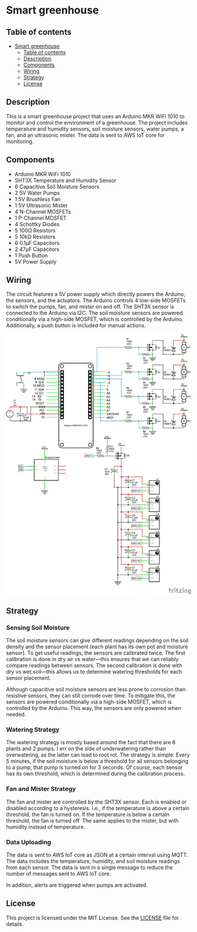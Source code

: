# Smart greenhouse

## Table of contents

- [Smart greenhouse](#smart-greenhouse)
  - [Table of contents](#table-of-contents)
  - [Description](#description)
  - [Components](#components)
  - [Wiring](#wiring)
  - [Strategy](#strategy)
  - [License](#license)

## Description

This is a smart greenhouse project that uses an Arduino MKR WiFi 1010 to monitor and control the environment of a greenhouse. The project includes temperature and humidity sensors, soil moisture sensors, water pumps, a fan, and an ultrasonic mister. The data is sent to AWS IoT core for monitoring.

## Components

- Arduino MKR WiFi 1010
- SHT3X Temperature and Humidity Sensor
- 6 Capacitive Soil Moisture Sensors
- 2 5V Water Pumps
- 1 5V Brushless Fan
- 1 5V Ultrasonic Mister
- 4 N-Channel MOSFETs
- 1 P-Channel MOSFET
- 4 Schottky Diodes
- 5 100Ω Resistors
- 5 10kΩ Resistors
- 6 0.1μF Capacitors
- 2 47μF Capacitors
- 1 Push Button
- 5V Power Supply

## Wiring

The circuit features a 5V power supply which directly powers the Arduino, the sensors, and the actuators. The Arduino controls 4 low-side MOSFETs to switch the pumps, fan, and mister on and off. The SHT3X sensor is connected to the Arduino via I2C. The soil moisture sensors are powered conditionally via a high-side MOSFET, which is controlled by the Arduino. Additionally, a push button is included for manual actions.

![Wiring Diagram](./doc/assets/schematic.png)

## Strategy

### Sensing Soil Moisture

The soil moisture sensors can give different readings depending on the soil density and the sensor placement (each plant has its own pot and moisture sensor). To get useful readings, the sensors are calibrated twice. The first calibration is done in dry air vs water—this ensures that we can reliably compare readings between sensors. The second calibration is done with dry vs wet soil—this allows us to determine watering thresholds for each sensor placement.

Although capacitive soil moisture sensors are less prone to corrosion than resistive sensors, they can still corrode over time. To mitigate this, the sensors are powered conditionally via a high-side MOSFET, which is controlled by the Arduino. This way, the sensors are only powered when needed.

### Watering Strategy

The watering strategy is mostly based around the fact that there are 6 plants and 2 pumps. I err on the side of underwatering rather than overwatering, as the latter can lead to root rot. The strategy is simple: Every 5 minutes, if the soil moisture is below a threshold for all sensors belonging to a pump, that pump is turned on for 3 seconds. Of course, each sensor has its own threshold, which is determined during the calibration process.

### Fan and Mister Strategy

The fan and mister are controlled by the SHT3X sensor. Each is enabled or disabled according to a hysteresis. i.e., if the temperature is above a certain threshold, the fan is turned on. If the temperature is below a certain threshold, the fan is turned off. The same applies to the mister, but with humidity instead of temperature.

### Data Uploading

The data is sent to AWS IoT core as JSON at a certain interval using MQTT. The data includes the temperature, humidity, and soil moisture readings from each sensor. The data is sent in a single message to reduce the number of messages sent to AWS IoT core.

In addition, alerts are triggered when pumps are activated.

## License

This project is licensed under the MIT License. See the [LICENSE](./LICENSE) file for details.
